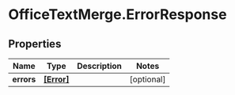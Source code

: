 # OfficeTextMerge.ErrorResponse

## Properties
Name | Type | Description | Notes
------------ | ------------- | ------------- | -------------
**errors** | [**[Error]**](Error.md) |  | [optional] 


